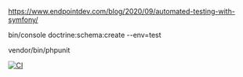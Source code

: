 https://www.endpointdev.com/blog/2020/09/automated-testing-with-symfony/

bin/console doctrine:schema:create --env=test

vendor/bin/phpunit 

[![CI](https://github.com/tacman/end-point-blog-automated-testing-with-symfony/actions/workflows/ci.yml/badge.svg?branch=tac)](https://github.com/tacman/end-point-blog-automated-testing-with-symfony/actions/workflows/ci.yml)

